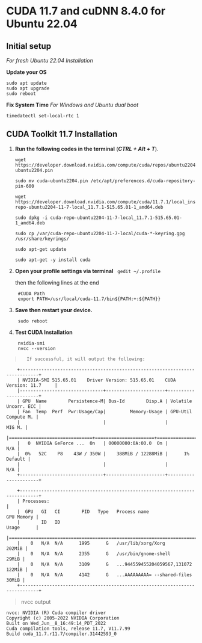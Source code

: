 # CUDA 11.7 and cuDNN 8.4.0 for Ubuntu 22.04


## Initial setup
*For fresh Ubuntu 22.04 Installation*

**Update your OS**

	sudo apt update
	sudo apt upgrade
	sudo reboot

**Fix System Time**
*For Windows and Ubuntu dual boot*

    timedatectl set-local-rtc 1



## CUDA Toolkit 11.7 Installation
1. **Run the following codes in the terminal** (***CTRL + Alt + T***).
	```
	wget https://developer.download.nvidia.com/compute/cuda/repos/ubuntu2204/x86_64/cuda-ubuntu2204.pin
	```
	```
	sudo mv cuda-ubuntu2204.pin /etc/apt/preferences.d/cuda-repository-pin-600
	```
	```
	wget https://developer.download.nvidia.com/compute/cuda/11.7.1/local_installers/cuda-repo-ubuntu2204-11-7-local_11.7.1-515.65.01-1_amd64.deb
	```
	```
	sudo dpkg -i cuda-repo-ubuntu2204-11-7-local_11.7.1-515.65.01-1_amd64.deb
	```
	```
	sudo cp /var/cuda-repo-ubuntu2204-11-7-local/cuda-*-keyring.gpg /usr/share/keyrings/
	```
	```
	sudo apt-get update
	```
	```
	sudo apt-get -y install cuda
	```

2. **Open your profile settings via terminal**
``` gedit ~/.profile```

	then the following lines at the end

	    #CUDA Path
	    export PATH=/usr/local/cuda-11.7/bin${PATH:+:${PATH}}

3. **Save then restart your device.**
		
		sudo reboot

4. **Test CUDA Installation**

		nvidia-smi
		nvcc --version

> 		If successful, it will output the following:

		+-----------------------------------------------------------------------------+
		| NVIDIA-SMI 515.65.01    Driver Version: 515.65.01    CUDA Version: 11.7     |
		|-------------------------------+----------------------+----------------------+
		| GPU  Name        Persistence-M| Bus-Id        Disp.A | Volatile Uncorr. ECC |
		| Fan  Temp  Perf  Pwr:Usage/Cap|         Memory-Usage | GPU-Util  Compute M. |
		|                               |                      |               MIG M. |
		|===============================+======================+======================|
		|   0  NVIDIA GeForce ...  On   | 00000000:0A:00.0  On |                  N/A |
		|  0%   52C    P8    43W / 350W |    388MiB / 12288MiB |      1%      Default |
		|                               |                      |                  N/A |
		+-------------------------------+----------------------+----------------------+
		                                                                               
		+-----------------------------------------------------------------------------+
		| Processes:                                                                  |
		|  GPU   GI   CI        PID   Type   Process name                  GPU Memory |
		|        ID   ID                                                   Usage      |
		|=============================================================================|
		|    0   N/A  N/A      1995      G   /usr/lib/xorg/Xorg                202MiB |
		|    0   N/A  N/A      2355      G   /usr/bin/gnome-shell               29MiB |
		|    0   N/A  N/A      3109      G   ...944559455204059567,131072      122MiB |
		|    0   N/A  N/A      4142      G   ...AAAAAAAAA= --shared-files       30MiB |
		+-----------------------------------------------------------------------------+


> nvcc output


    nvcc: NVIDIA (R) Cuda compiler driver
    Copyright (c) 2005-2022 NVIDIA Corporation
    Built on Wed_Jun__8_16:49:14_PDT_2022
    Cuda compilation tools, release 11.7, V11.7.99
    Build cuda_11.7.r11.7/compiler.31442593_0


